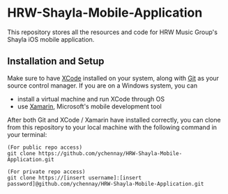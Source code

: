 # HRW-Shayla-Mobile-Application
This repository stores all the resources and code for HRW Music Group's Shayla iOS mobile application. 

## Installation and Setup

Make sure to have [XCode](https://developer.apple.com/xcode/) installed on your system, along with [Git](https://git-scm.com/book/en/v2/Getting-Started-Installing-Git) as your source control manager. If you are on a Windows system, you can  

* install a virtual machine and run XCode through OS
* use [Xamarin](https://www.xamarin.com/platform), Microsoft's mobile development tool

After both Git and XCode / Xamarin have installed correctly, you can clone from this repository to your local machine with the following command in your terminal:

```
(For public repo access)
git clone https://github.com/ychennay/HRW-Shayla-Mobile-Application.git

(For private repo access)
git clone https://[insert username]:[insert password]@github.com/ychennay/HRW-Shayla-Mobile-Application.git
```
